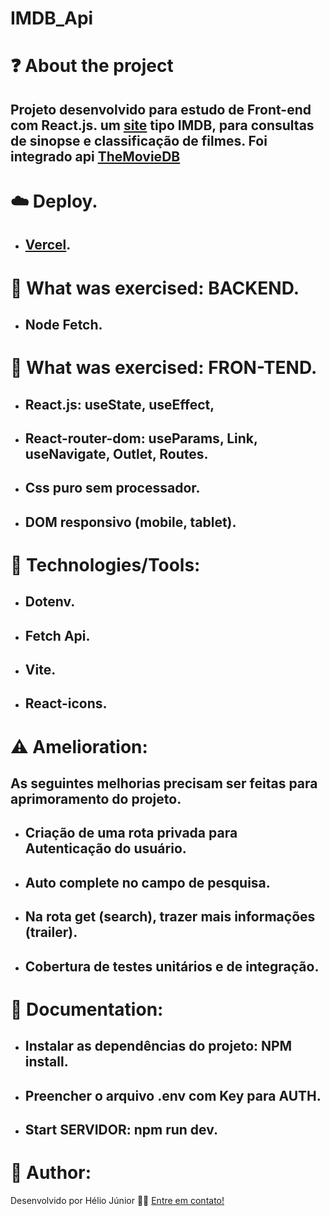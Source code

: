 #  IMDB_Api

# ❓ About the project
## Projeto desenvolvido para estudo de Front-end com React.js. um [site](https://imdb-api-9k1w.vercel.app/) tipo IMDB, para consultas de sinopse e classificação de filmes. Foi integrado api [TheMovieDB](https://developers.themoviedb.org/3/getting-started/introduction)

# ☁️ Deploy.
* ## [Vercel](https://vercel.com/).

# 📘 What was exercised: BACKEND.
* ## Node Fetch.

# 📕 What was exercised: FRON-TEND.
* ## React.js: useState, useEffect,
* ## React-router-dom: useParams, Link, useNavigate, Outlet, Routes.
* ## Css puro sem processador.
* ## DOM responsivo (mobile, tablet).

# 🔧 Technologies/Tools:
+ ## Dotenv.
+ ## Fetch Api.
+ ## Vite.
+ ## React-icons.

# ⚠️ Amelioration:
## As seguintes melhorias precisam ser feitas para aprimoramento do projeto.
+ ## Criação de uma rota privada para Autenticação do usuário.
+ ## Auto complete no campo de pesquisa.
+ ## Na rota get (search), trazer mais informações (trailer).
+ ## Cobertura de testes unitários e de integração.

# 📝 Documentation:

+ ## Instalar as dependências do projeto: NPM install.
+ ## Preencher o arquivo .env com Key para AUTH.
+ ## Start SERVIDOR: npm run dev.

# 👨‍ Author:
Desenvolvido por Hélio Júnior 👨‍💻 [Entre em contato!](https://www.linkedin.com/in/h%C3%A9lio-j%C3%BAnior-81aa6612a/)
